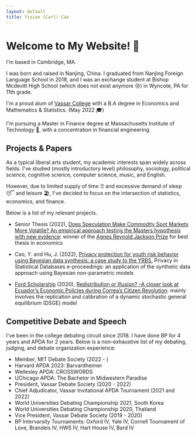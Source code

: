 ```yaml
---
layout: default
title: Yixiao (Carl) Cao
---
```


# Welcome to My Website! 👋
I'm based in Cambridge, MA.

I was born and raised in Nanjing, China. I graduated from Nanjing Foreign Language School in 2018, and I was an exchange student at Bishop Mcdevitt High School (which does not exist anymore 😢) in Wyncote, PA for 11th grade.

I'm a proud alum of [Vassar College](https://www.vassar.edu/) with a B.A degree in Economics and Mathematics & Statistics. (May 2022 🎓)

I'm pursuing a Master in Finance degree at Massachusetts Institute of Technology 🦫, with a concentration in financial engineering.

## Projects & Papers
As a typical liberal arts student, my academic interests span widely across fields. I've studied (mostly introductory level) philosophy, sociology, political science, cognitive science, computer science, music, and English. 

However, due to limited supply of time ⏰ and excessive demand of sleep 
😴 and leisure 🏖️, I've decided to focus on the intersection of statistics, economics, and finance. 

Below is a list of my relevant projects.

- Senior Thesis (2022), [Does Speculation Make Commodity Spot Markets More Volatile? An empirical approach testing the Masters hypothesis with new evidence](https://digitallibrary.vassar.edu/collections/institutional-repository/b778c6cd-005a-4db7-8722-dc0c6643ea42): winner of the [Agnes Reynold Jackson Prize](https://www.vassar.edu/economics/courses-and-requirements/prizes-and-honors#:~:text=The%20Agnes%20Reynolds%20Jackson%20Prize,the%20best%20senior%20seminar%20paper.) for best thesis in economics

- Cao, Y. and Hu, J. (2022), [Privacy protection for youth risk behavior using Bayesian data synthesis: a case study to the YRBS](https://pages.vassar.edu/jihu/files/2022/09/PSD2022_CaoHu_website.pdf), Privacy in Statistical Databases e-proceedings: an application of the synthetic data approach using Bayesian non-parametric models 
  
- [Ford Scholarship](https://www.vassar.edu/ford-scholars) (2020), [Redistribution or Illusion? –A closer look at Ecuador’s Economic Policies during Correa’s Citizen Revolution](https://pages.vassar.edu/fordscholars/author/ycao/): mainly involves the replication and calibration of a dynamic stochastic general equilibrium (DSGE) model  

## Competitive Debate and Speech
I've been in the college debating circuit since 2018. I have done BP for 4 years and APDA for 2 years. Below is a non-exhaustive list of my debating, judging, and debate organization experience:
- Member, MIT Debate Society (2022 - )
- Harvard APDA 2023: Barvardheimer
- Wellesley APDA: CROSSWORDS
- UChicago APDA: The Bachelor in Midwestern Paradise
- President, Vassar Debate Society (2020 - 2022)
- Chief Adjudicator, Vassar Invitational APDA Tournament (2021 and 2022)
- World Universities Debating Championship 2021, South Korea
- World Universities Debating Championship 2020, Thailand
- Vice President, Vassar Debate Society (2019 - 2020)
- BP Intervarsity Tournaments: Oxford IV, Yale IV, Cornell Tournament of Love, Brandeis IV, HWS IV, Hart House IV, Bard IV
  
